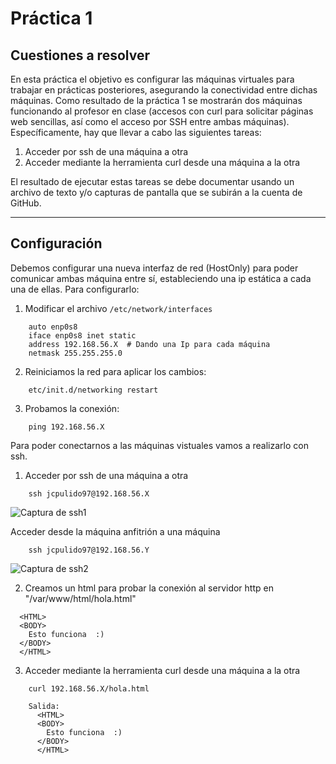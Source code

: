 # Práctica 1
## Cuestiones a resolver

En esta práctica el objetivo es configurar las máquinas virtuales para trabajar en prácticas posteriores, asegurando la conectividad entre dichas máquinas.
Como resultado de la práctica 1 se mostrarán dos máquinas funcionando al profesor en clase (accesos con curl para solicitar páginas web sencillas, así como el
acceso por SSH entre ambas máquinas).
Específicamente, hay que llevar a cabo las siguientes tareas:

1. Acceder por ssh de una máquina a otra
2. Acceder mediante la herramienta curl desde una máquina a la otra

El resultado de ejecutar estas tareas se debe documentar usando un archivo de texto y/o capturas de pantalla que se subirán a la cuenta de GitHub.

- - -

## Configuración

Debemos configurar una nueva interfaz de red (HostOnly) para poder comunicar ambas máquina entre sí, estableciendo una ip estática a cada una de ellas. Para configurarlo:

1. Modificar el archivo  `/etc/network/interfaces`

```
    auto enp0s8
    iface enp0s8 inet static
    address 192.168.56.X  # Dando una Ip para cada máquina
    netmask 255.255.255.0 
```

2. Reiniciamos la red para aplicar los cambios:
```
    etc/init.d/networking restart 
```

3. Probamos la conexión:
```
    ping 192.168.56.X 
```

Para poder conectarnos a las máquinas vistuales vamos a realizarlo con ssh.

1. Acceder por ssh de una máquina a otra  

```
    ssh jcpulido97@192.168.56.X
```    

![Captura de ssh1](./imagenes/CapturaSSH2.PNG)

Acceder desde la máquina anfitrión a una máquina  

```
    ssh jcpulido97@192.168.56.Y
```    

![Captura de ssh2](./imagenes/CapturaSSH1.PNG)

2. Creamos un html para probar la conexión al servidor http en "/var/www/html/hola.html"
```
  <HTML>
  <BODY>
    Esto funciona  :)
  </BODY>
  </HTML>
```

3. Acceder mediante la herramienta curl desde una máquina a la otra   

```
    curl 192.168.56.X/hola.html
    
    Salida: 
      <HTML>
      <BODY>
        Esto funciona  :)
      </BODY>
      </HTML>
```    
